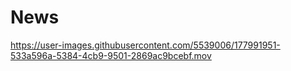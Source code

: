# News



https://user-images.githubusercontent.com/5539006/177991951-533a596a-5384-4cb9-9501-2869ac9bcebf.mov

